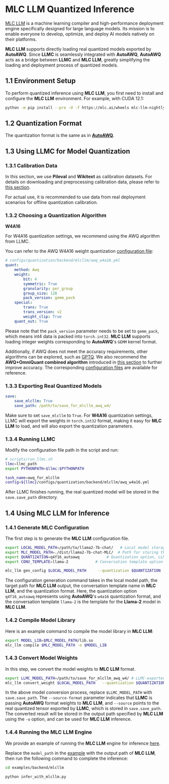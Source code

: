 
# MLC LLM Quantized Inference

[MLC LLM](https://github.com/mlc-ai/mlc-llm) is a machine learning compiler and high-performance deployment engine specifically designed for large language models. Its mission is to enable everyone to develop, optimize, and deploy AI models natively on their platforms.

**MLC LLM** supports directly loading real quantized models exported by **AutoAWQ**. Since **LLMC** is seamlessly integrated with **AutoAWQ**, **AutoAWQ** acts as a bridge between **LLMC** and **MLC LLM**, greatly simplifying the loading and deployment process of quantized models.

## 1.1 Environment Setup

To perform quantized inference using **MLC LLM**, you first need to install and configure the **MLC LLM** environment. For example, with CUDA 12.1:

```bash
python -m pip install --pre -U -f https://mlc.ai/wheels mlc-llm-nightly-cu122 mlc-ai-nightly-cu122
```

## 1.2 Quantization Format

The quantization format is the same as in [**AutoAWQ**](https://llmc-en.readthedocs.io/en/latest/backend/autoawq.html).

## 1.3 Using LLMC for Model Quantization

### 1.3.1 Calibration Data

In this section, we use **Pileval** and **Wikitext** as calibration datasets. For details on downloading and preprocessing calibration data, please refer to [this section](https://llmc-en.readthedocs.io/en/latest/configs.html).

For actual use, it is recommended to use data from real deployment scenarios for offline quantization calibration.

### 1.3.2 Choosing a Quantization Algorithm

**W4A16**

For W4A16 quantization settings, we recommend using the AWQ algorithm from LLMC.

You can refer to the AWQ W4A16 weight quantization [configuration file](https://github.com/ModelTC/llmc/tree/main/configs/quantization/backend/mlcllm/awq_w4a16.yml):

```yaml
# configs/quantization/backend/mlcllm/awq_w4a16.yml
quant:
    method: Awq
    weight:
        bit: 4
        symmetric: True
        granularity: per_group
        group_size: 128
        pack_version: gemm_pack
    special:
        trans: True
        trans_version: v2
        weight_clip: True
    quant_out: True  
```

Please note that the `pack_version` parameter needs to be set to `gemm_pack`, which means int4 data is packed into `torch.int32`. **MLC LLM** supports loading integer weights corresponding to **AutoAWQ**'s `GEMM` kernel format.

Additionally, if AWQ does not meet the accuracy requirements, other algorithms can be explored, such as [GPTQ](https://github.com/ModelTC/llmc/tree/main/configs/quantization/backend/mlcllm/gptq_w4a16.yml). We also recommend the **AWQ+OmniQuant combined algorithm** introduced in [this section](https://llmc-en.readthedocs.io/en/latest/practice/awq_omni.html) to further improve accuracy. The corresponding [configuration files](https://github.com/ModelTC/llmc/tree/main/configs/quantization/backend/mlcllm/w4a16_combin) are available for reference.

### 1.3.3 Exporting Real Quantized Models

```yaml
save:
    save_mlcllm: True
    save_path: /path/to/save_for_mlcllm_awq_w4/
```

Make sure to set `save_mlcllm` to `True`. For **W4A16** quantization settings, LLMC will export the weights in `torch.int32` format, making it easy for **MLC LLM** to load, and will also export the quantization parameters.

### 1.3.4 Running LLMC

Modify the configuration file path in the script and run:

```bash
# scripts/run_llmc.sh
llmc=llmc_path
export PYTHONPATH=$llmc:$PYTHONPATH

task_name=awq_for_mlcllm
config=${llmc}/configs/quantization/backend/mlcllm/awq_w4a16.yml
```

After LLMC finishes running, the real quantized model will be stored in the `save.save_path` directory.

## 1.4 Using MLC LLM for Inference

### 1.4.1 Generate MLC Configuration

The first step is to generate the **MLC LLM** configuration file.

```bash
export LOCAL_MODEL_PATH=/path/to/llama2-7b-chat/   # Local model storage path
export MLC_MODEL_PATH=./dist/llama2-7b-chat-MLC/  # Path for storing the processed MLC model
export QUANTIZATION=q4f16_autoawq            # Quantization option, LLMC currently only supports the q4f16_autoawq format
export CONV_TEMPLATE=llama-2            # Conversation template option

mlc_llm gen_config $LOCAL_MODEL_PATH     --quantization $QUANTIZATION     --conv-template $CONV_TEMPLATE     -o $MLC_MODEL_PATH
```

The configuration generation command takes in the local model path, the target path for **MLC LLM** output, the conversation template name in **MLC LLM**, and the quantization format. Here, the quantization option `q4f16_autoawq` represents using **AutoAWQ**'s `w4a16` quantization format, and the conversation template `llama-2` is the template for the **Llama-2** model in **MLC LLM**.

### 1.4.2 Compile Model Library

Here is an example command to compile the model library in **MLC LLM**:

```bash
export MODEL_LIB=$MLC_MODEL_PATH/lib.so
mlc_llm compile $MLC_MODEL_PATH -o $MODEL_LIB
```

### 1.4.3 Convert Model Weights

In this step, we convert the model weights to **MLC LLM** format.

```bash
export LLMC_MODEL_PATH=/path/to/save_for_mlcllm_awq_w4/ # LLMC-exported real quantized model
mlc_llm convert_weight $LOCAL_MODEL_PATH   --quantization $QUANTIZATION   -o $MLC_MODEL_PATH   --source-format awq   --source $LLMC_MODEL_PATH/mlcllm_quant_model/model.safetensors
```

In the above model conversion process, replace `$LLMC_MODEL_PATH` with `save.save_path`. The `--source-format` parameter indicates that **LLMC** is passing **AutoAWQ** format weights to **MLC LLM**, and `--source` points to the real quantized tensor exported by **LLMC**, which is stored in `save.save_path`. The converted result will be stored in the output path specified by **MLC LLM** using the `-o` option, and can be used for **MLC LLM** inference.

### 1.4.4 Running the MLC LLM Engine

We provide an example of running the **MLC LLM** engine for inference [here](https://github.com/ModelTC/llmc/blob/main/examples/backend/mlcllm/infer_with_mlcllm.py).

Replace the `model_path` in the [example](https://github.com/ModelTC/llmc/blob/main/examples/backend/mlcllm/infer_with_mlcllm.py) with the output path of **MLC LLM**, then run the following command to complete the inference:

```bash
cd examples/backend/mlcllm

python infer_with_mlcllm.py
```
